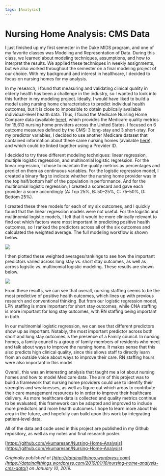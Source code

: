 ```yaml
---
tags: [Analysis]
---
```


# Nursing Home Analysis: CMS Data



I just finished up my first semester in the Duke MIDS program, and one of my favorite classes was Modeling and Representation of Data. During this class, we learned about modeling techniques, assumptions, and how to interpret the results. We applied these techniques in weekly assignments, but we also worked throughout the semester on a final modeling project of our choice. With my background and interest in healthcare, I decided to focus on nursing homes for my analysis.

In my research, I found that measuring and validating clinical quality in elderly health has been a challenge in the industry, so I wanted to look into this further in my modeling project. Ideally, I would have liked to build a model using nursing home characteristics to predict individual health outcomes, but it is close to impossible to obtain publically available individual-level health data. Thus, I found the Medicare Nursing Home Compare data (available [here](https://data.medicare.gov/Nursing-Home-Compare/MDS-Quality-Measures/djen-97ju)), which provides the Medicare quality metrics for 15,613 nursing home providers across the United States. I focused on 6 outcome measures defined by the CMS: 3 long-stay and 3 short-stay. For my predictor variables, I decided to use another Medicare dataset that contained information about these same nursing homes (available [here](https://data.medicare.gov/Nursing-Home-Compare/Provider-Info/4pq5-n9py)), and which could be linked together using a Provider ID.

I decided to try three different modeling techniques: linear regression, multiple logistic regression, and multinomial logistic regression. For the linear regression, I chose to maintain the quality metrics as percentages and predict on them as continuous variables. For the logistic regression model, I created a binary flag to indicate whether the nursing home provider was in the top half/bottom half of the population in performance. And for the multinomial logistic regression, I created a scorecard and gave each provider a score accordingly (A: Top 25%, B: 50–25%, C: 75–50%, D: Bottom 25%).

I created these three models for each of my six outcomes, and I quickly found that the linear regression models were not useful. For the logistic and multinomial logistic models, I felt that it would be more clinically relevant to find out which factors were most important in predicting positive health outcomes, so I ranked the predictors across all of the six outcomes and calculated the weighted average. The full modeling workflow is shown below.

![](https://cdn-images-1.medium.com/max/2000/0*BaDoAvYM8xwbOez4)

I then plotted these weighted averages/rankings to see how the important predictors varied across long stay vs. short stay outcomes, as well as across logistic vs. multinomial logistic modeling. These results are shown below.

![](https://cdn-images-1.medium.com/max/2000/0*xBToZLybwvPXdFcN)

From these results, we can see that overall, nursing staffing seems to be the most predictive of positive health outcomes, which lines up with previous research and conventional thinking. But from our logistic regression model, LPN staffing is more important for short stay outcomes, while CNA staffing is more important for long stay outcomes, with RN staffing being important in both.

In our multinomial logistic regression, we can see that different predictors show up as important. Notably, the most important predictor across both short and long stay outcomes is the presence of a Family council. In nursing homes, a family council is a group of family members of residents who meet and talk about ways to improve the nursing home. It makes sense that this also predicts high clinical quality, since this allows staff to directly learn from an outside voice about ways to improve their care. RN staffing hours were also important in this model.

Overall, this was an interesting analysis that taught me a lot about nursing homes and how to model Medicare data. The aim of this project was to build a framework that nursing home providers could use to identify their strengths and weaknesses, as well as figure out which areas to contribute their care management resources to in order to improve their healthcare delivery. As more healthcare data is collected and quality metrics continue to be evaluated, this framework can be adapted and improved to include more predictors and more health outcomes. I hope to learn more about this area in the future, and hopefully can build upon this work by integrating patient-level data.

All of the data and code used in this project are published in my Github repository, as well as my notes and final research poster.

[https://github.com/vkumaresan/Nursing-Home-Analysis](https://github.com/vkumaresan/Nursing-Home-Analysis)

*Originally published at [http://datainallthings.wordpress.com](https://datainallthings.wordpress.com/2019/01/10/nursing-home-analysis-cms-data/) on January 10, 2019.*
